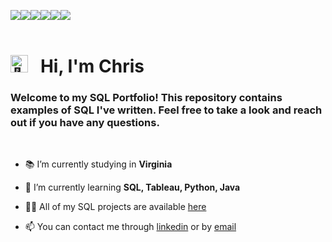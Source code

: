 <img src="https://img.shields.io/badge/sqlite-%23003B57.svg?&style=for-the-badge&logo=sqlite&logoColor=white"><img src="https://img.shields.io/badge/postgresql-%23336791.svg?&style=for-the-badge&logo=postgresql&logoColor=white"><img src="https://img.shields.io/badge/mysql-%234479A1.svg?&style=for-the-badge&logo=mysql&logoColor=white"><img src="https://img.shields.io/badge/microsoft%20excel-%23217346.svg?&style=for-the-badge&logo=microsoft%20excel&logoColor=white"><img src="https://img.shields.io/badge/tableau-%23E97627.svg?&style=for-the-badge&logo=tableau&logoColor=white"><img src="https://img.shields.io/badge/python-3670A0?style=for-the-badge&logo=python&logoColor=ffdd54">
<br><br>

# <img src="https://fonts.gstatic.com/s/e/notoemoji/latest/1f44b/512.gif" alt="👋" width="28"> &nbsp; Hi, I'm Chris

### Welcome to my SQL Portfolio! This repository contains examples of SQL I've written. Feel free to take a look and reach out if you have any questions.
<br>


- 📚 I’m currently studying in **Virginia**

- 🧠 I’m currently learning **SQL, Tableau, Python, Java**

- 👨‍💻 All of my SQL projects are available [here](https://github.com/chrisburton/chrisburton/SQL)

- 📫 You can contact me through [linkedin](https://www.linkedin.com/in/martin-s-8002a0157) or by [email](mailto:chris@chrisburton.me)

